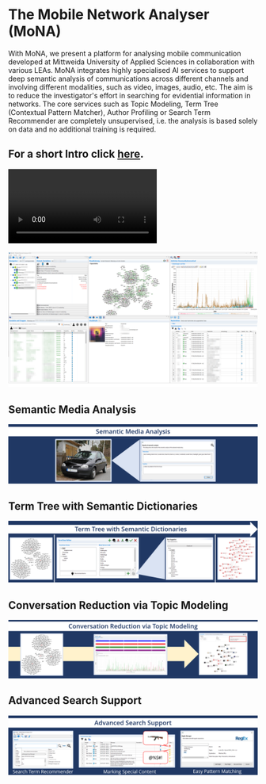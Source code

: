 # The Mobile Network Analyser (MoNA)
With MoNA, we present a platform for analysing mobile communication developed at Mittweida University of Applied Sciences in collaboration with various LEAs. MoNA integrates highly specialised AI services to support deep semantic analysis of communications across different channels and involving different modalities, such as video, images, audio, etc. The aim is to reduce the investigator's effort in searching for evidential information in networks. The core services such as Topic Modeling, Term Tree (Contextual Pattern Matcher), Author Profiling or Search Term Recommender are completely unsupervised, i.e. the analysis is based solely on data and no additional training is required.

## For a short Intro click [here](https://cbc.hs-mittweida.de/index.php/s/gTDEG3rnG9GS9JT).

<video src="https://cbc.hs-mittweida.de/index.php/s/gTDEG3rnG9GS9JT"></video>

![MoNA](images/mona_4_0_0.png)

## Semantic Media Analysis
![MoNA](images/semantic_media_analysis.png)

## Term Tree with Semantic Dictionaries
![MoNA](images/termtree.png)

## Conversation Reduction via Topic Modeling
![MoNA](images/topic_modeling.png)

## Advanced Search Support
![MoNA](images/search_support.png)
